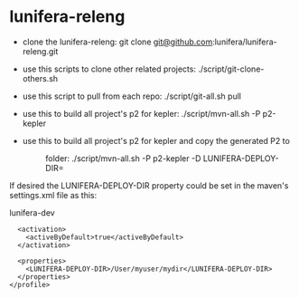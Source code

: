 lunifera-releng
===============

- clone the lunifera-releng:
git clone git@github.com:lunifera/lunifera-releng.git

- use this scripts to clone other related projects:
./script/git-clone-others.sh

- use this script to pull from each repo:
./script/git-all.sh pull

- use this to build all project's p2 for kepler:
./script/mvn-all.sh -P p2-kepler

- use this to build all project's p2 for kepler and copy the generated P2 to <dir> folder:
./script/mvn-all.sh -P p2-kepler -D LUNIFERA-DEPLOY-DIR=<dir>

If desired the LUNIFERA-DEPLOY-DIR property could be set in the maven's settings.xml file as this:

  <profile>
      <id>lunifera-dev</id>

      <activation>
        <activeByDefault>true</activeByDefault>
      </activation>

      <properties>
        <LUNIFERA-DEPLOY-DIR>/User/myuser/mydir</LUNIFERA-DEPLOY-DIR>
      </properties>
    </profile>
  </profiles>
 